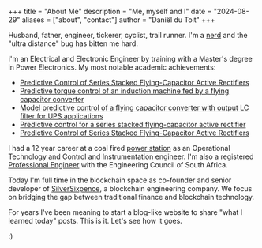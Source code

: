 +++
title = "About Me"
description = "Me, myself and I"
date = "2024-08-29"
aliases = ["about", "contact"]
author = "Daniël du Toit"
+++

Husband, father, engineer, tickerer, cyclist, trail runner. I'm a [nerd](https://www.youtube.com/watch?v=LYE3GtXqDV0) and the "ultra distance" bug has bitten me hard.

I'm an Electrical and Electronic Engineer by training with a Master's degree in Power Electronics. My most notable academic achievements:

-   [Predictive Control of Series Stacked Flying-Capacitor Active Rectifiers](https://sun.primo.exlibrisgroup.com/permalink/27US_INST/2fbt29/cdi_proquest_miscellaneous_1323217273)
-   [Predictive torque control of an induction machine fed by a flying capacitor converter](https://ieeexplore.ieee.org/document/6071967)
-   [Model predictive control of a flying capacitor converter with output LC filter for UPS applications](https://ieeexplore.ieee.org/document/6071966)
-   [Predictive control for a series stacked flying-capacitor active rectifier](https://ieeexplore.ieee.org/document/5975886)
-   [Predictive Control of Series Stacked Flying-Capacitor Active Rectifiers](https://ieeexplore.ieee.org/document/6331007)

I had a 12 year career at a coal fired [power station](https://en.wikipedia.org/wiki/Lethabo_Power_Station) as an Operational Technology and Control and Instrumentation engineer. I'm also a registered [Professional Engineer](https://www.ecsa.co.za/CustomPages/PersonDetails.aspx?id=20180018) with the Engineering Council of South Africa.

Today I'm full time in the blockchain space as co-founder and senior developer of [SilverSixpence](https://www.silversixpence.io), a blockchain engineering company. We focus on bridging the gap between traditional finance and blockchain technology.

For years I've been meaning to start a blog-like website to share "what I learned today" posts. This is it. Let's see how it goes.

:)

